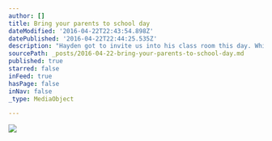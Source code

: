 ```yaml
---
author: []
title: Bring your parents to school day
dateModified: '2016-04-22T22:43:54.898Z'
datePublished: '2016-04-22T22:44:25.535Z'
description: "Hayden got to invite us into his class room this day. While we were there he showed us almost everything in his class room. He showed us how to sew, how to match the cats up with each other and also how to properly wash a polar bear. One of Hayden's favorite things to do in class is play with the shapes. Their were cylinders, cubes, boxes, pyramids, and a sphere."
sourcePath: _posts/2016-04-22-bring-your-parents-to-school-day.md
published: true
starred: false
inFeed: true
hasPage: false
inNav: false
_type: MediaObject

---
```

![](https://the-grid-user-content.s3-us-west-2.amazonaws.com/bee7e9f2-255e-4989-b60d-6eace3702e59.jpg)